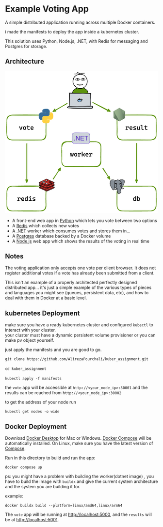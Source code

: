 # Example Voting App

A simple distributed application running across multiple Docker containers.      

i made the manifests to deploy the app inside a kubernetes cluster.      

This solution uses Python, Node.js, .NET, with Redis for messaging and Postgres for storage.     

## Architecture

![Architecture diagram](architecture.excalidraw.png)

* A front-end web app in [Python](/vote) which lets you vote between two options
* A [Redis](https://hub.docker.com/_/redis/) which collects new votes
* A [.NET](/worker/) worker which consumes votes and stores them in…
* A [Postgres](https://hub.docker.com/_/postgres/) database backed by a Docker volume
* A [Node.js](/result) web app which shows the results of the voting in real time

## Notes

The voting application only accepts one vote per client browser. It does not register additional votes if a vote has already been submitted from a client.

This isn't an example of a properly architected perfectly designed distributed app... it's just a simple
example of the various types of pieces and languages you might see (queues, persistent data, etc), and how to
deal with them in Docker at a basic level.

## kubernetes Deployment     

make sure you have a ready kubernetes cluster and configured `kubectl` to interact with your cluster.      
your cluster must have a dynamic persistent volume provisioner or you can make pv object yourself.     

just apply the manifests and you are good to go.     

```
git clone https://github.com/AlirezaPourchali/kuber_assignment.git    

cd kuber_assignment     

kubectl apply -f manifests      
```
the `vote` app will be accessible at `http://<your_node_ip>:30001` and the results can be reached from `http://<your_node_ip>:30002`

to get the address of your node run 

```
kubectl get nodes -o wide      
```    

## Docker Deployment

Download [Docker Desktop](https://www.docker.com/products/docker-desktop) for Mac or Windows. [Docker Compose](https://docs.docker.com/compose) will be automatically installed. On Linux, make sure you have the latest version of [Compose](https://docs.docker.com/compose/install/).

Run in this directory to build and run the app:

```shell
docker compose up
```

ps: you might have a problem with building the worker(dotnet image) , you have to build the image with `buildx` and give the current system architecture and the system you are building it for.     

example:   

```
docker buildx build --platform=linux/amd64,linux/arm64      

```

The `vote` app will be running at [http://localhost:5000](http://localhost:5000), and the `results` will be at [http://localhost:5001](http://localhost:5001).
